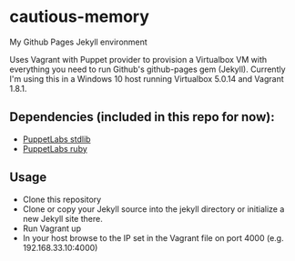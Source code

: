 # cautious-memory
My Github Pages Jekyll environment

Uses Vagrant with Puppet provider to provision a Virtualbox VM with everything you need to run Github's github-pages gem (Jekyll). Currently I'm using this in a Windows 10 host running Virtualbox 5.0.14 and Vagrant 1.8.1.
## Dependencies (included in this repo for now):
* [PuppetLabs stdlib](https://forge.puppetlabs.com/puppetlabs/stdlib)
* [PuppetLabs ruby](https://forge.puppetlabs.com/puppetlabs/ruby)

## Usage
* Clone this repository
* Clone or copy your Jekyll source into the jekyll directory or initialize a new Jekyll site there.
* Run Vagrant up
* In your host browse to the IP set in the Vagrant file on port 4000 (e.g. 192.168.33.10:4000)

